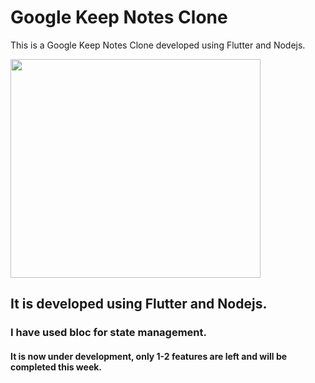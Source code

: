# Google Keep Notes Clone
This is a Google Keep Notes Clone developed using Flutter and Nodejs.

<image src="https://github.com/Priyanshu078/google_keep_notes_clone/assets/66347715/9357a7a8-14d4-432d-83cd-58a646f6626d"  width="400" height="350" >

## It is developed using Flutter and Nodejs.

### I have used bloc for state management.

#### It is now under development, only 1-2 features are left and will be completed this week.
